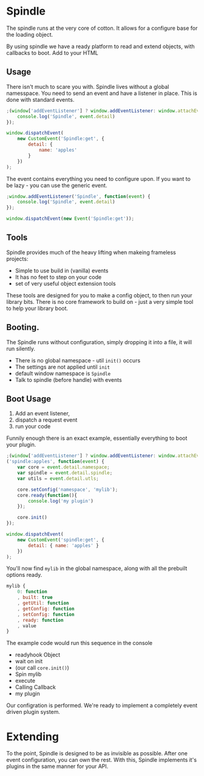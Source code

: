 # Spindle

The spindle runs at the very core of cotton. It allows for a configure base for the loading object.

By using spindle we have a ready platform to read and extend objects, with callbacks to boot. Add to your HTML

## Usage

There isn't much to scare you with. Spindle lives without a global namesspace. You need to send an event and have a listener in place. This is done with
standard events.

```javascript
;(window['addEventListener'] ? window.addEventListener: window.attachEvent)('Spindle:apples', function(event) {
    console.log('Spindle', event.detail)
});

window.dispatchEvent(
    new CustomEvent('Spindle:get', {
        detail: {
            name: 'apples'
        }
    })
);
```

The event contains everything you need to configure upon. If you want to be lazy - you can use the generic event.

```javascript
;window.addEventListener('Spindle', function(event) {
    console.log('Spindle', event.detail)
});

window.dispatchEvent(new Event('Spindle:get'));
```


## Tools

Spindle provides much of the heavy lifting when makeing frameless projects:

+ Simple to use build in (vanilla) events
+ It has no feet to step on your code
+ set of very useful object extension tools

These tools are designed for you to make a config object, to then run your library bits. There is no core framework to build on - just a very simple tool to help your library boot.

## Booting.

The Spindle runs without configuration, simply dropping it into a file, it will run silently. 

+ There is no global namespace - util `init()` occurs
+ The settings are not applied until `init`
+ default window namespace is `Spindle`
+ Talk to spindle (before handle) with events


## Boot Usage 

1. Add an event listener,
2. dispatch a request event
3. run your code

Funnily enough there is an exact example, essentially everything to boot your plugin.

```javascript
;(window['addEventListener'] ? window.addEventListener: window.attachEvent)
('spindle:apples', function(event) {
    var core = event.detail.namespace;
    var spindle = event.detail.spindle;
    var utils = event.detail.utls;

    core.setConfig('namespace', 'mylib');
    core.ready(function(){
        console.log('my plugin')
    });

    core.init()
});

window.dispatchEvent(
    new CustomEvent('spindle:get', {
        detail: { name: 'apples' }
    })
);
```

You'll now find `mylib` in the global namespace, along with all the prebuilt options ready.

```javascript
mylib {
    0: function
    , built: true
    , getUtil: function
    , getConfig: function
    , setConfig: function
    , ready: function
    , value
}
```

The example code would run this sequence in the console


+ readyhook Object 
+ wait on init 
+ (our call `core.init()`)
+ Spin mylib
+ execute
+ Calling Callback
+ my plugin

Our configration is performed. We're ready to implement a completely event driven plugin system.

# Extending

To the point, Spindle is designed to be as invisible as possible. After one event configuration, you can own the rest. With this, Spindle implements it's plugins in the same manner for your API.
